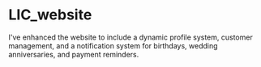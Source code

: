 # LIC_website
I've enhanced the website to include a dynamic profile system, customer management, and a notification system for birthdays, wedding anniversaries, and payment reminders.
